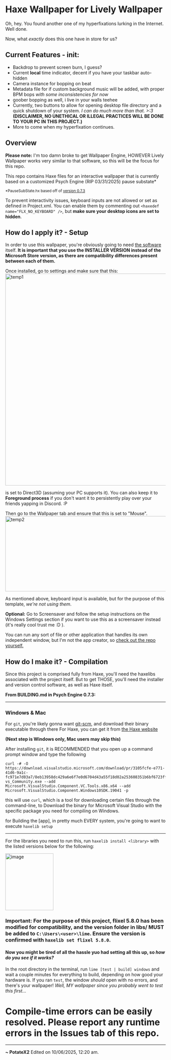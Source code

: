 # Haxe Wallpaper for Lively Wallpaper
Oh, hey. You found another one of my hyperfixations lurking in the Internet. Well done.

Now, what *exactly* does this one have in store for us?

## Current Features - init:

* Backdrop to prevent screen burn, I guess?
* Current **local** time indicator, decent if you have your taskbar auto-hidden
* Camera instance for bopping on beat
* Metadata file for if custom background music will be added, with proper BPM bops *with some inconsistencies for now*
* goober bopping as well, i live in your walls teehee
* Currently, two buttons to allow for opening desktop file directory and a quick shutdown of your system. *I can do much more than that. >:3* **(DISCLAIMER, NO UNETHICAL OR ILLEGAL PRACTICES WILL BE DONE TO YOUR PC IN THIS PROJECT.)**
* More to come when my hyperfixation continues.

## Overview
**Please note:** I'm too damn broke to get Wallpaper Engine, HOWEVER Lively Wallpaper works very similar to that software, so this will be the focus for this repo.

This repo contains Haxe files for an interactive wallpaper that is currently based on a customized Psych Engine (RIP 03/31/2025) pause substate*

<sup>*PauseSubState.hx based off of [version 0.7.3](https://github.com/ShadowMario/FNF-PsychEngine/releases/tag/0.7.3)</sup>

To prevent interactivity issues, keyboard inputs are not allowed or set as defined in Project.xml. You can enable them by commenting out `<haxedef name="FLX_NO_KEYBOARD" />`, but **make sure your desktop icons are set to hidden**.

## How do I apply it? - Setup
In order to use this wallpaper, you're obviously going to need [the software](https://www.rocksdanister.com/lively) itself. **It is important that you use the INSTALLER VERSION instead of the Microsoft Store version, as there are compatibility differences present between each of them.**

Once installed, go to settings and make sure that this:
<img width="850" height="664" alt="temp1" src="https://github.com/user-attachments/assets/5d7e9be9-7765-45cd-8cca-d564590603db" />

is set to Direct3D (assuming your PC supports it). You can also keep it to **Foreground process** if you don't want it to persistently play over your friends yapping in Discord. :P

Then go to the Wallpaper tab and ensure that this is set to "Mouse".
<img width="847" height="236" alt="temp2" src="https://github.com/user-attachments/assets/8c963dec-bd23-4875-b8f1-0da6d01c668a" />

As mentioned above, keyboard input is available, but for the purpose of this template, *we're not using them*.

**Optional:** Go to Screensaver and follow the setup instructions on the Windows Settings section if you want to use this as a screensaver instead (it's really cool trust me :D ).

You can run any sort of file or other application that handles its own independent window, but I'm not the app creator, so [check out the repo yourself.](https://github.com/rocksdanister/lively)

## How do I make it? - Compilation
Since this project is comprised fully from Haxe, you'll need the haxelibs associated with the project itself. But to get THOSE, you'll need the installer and version control software, as well as Haxe itself.

**From BUILDING.md in Psych Engine 0.7.3:**

---
### Windows & Mac

For `git`, you're likely gonna want [git-scm](https://git-scm.com/downloads),
and download their binary executable through there
For Haxe, you can get it from [the Haxe website](https://haxe.org/download/)

**(Next step is Windows only, Mac users may skip this)**

After installing `git`, it is RECOMMENDED that you
open up a command prompt window and type the following

```
curl -# -O https://download.visualstudio.microsoft.com/download/pr/3105fcfe-e771-41d6-9a1c-fc971e7d03a7/8eb13958dc429a6e6f7e0d6704d43a55f18d02a253608351b6bf6723ffdaf24e/vs_Community.exe
vs_Community.exe --add Microsoft.VisualStudio.Component.VC.Tools.x86.x64 --add Microsoft.VisualStudio.Component.Windows10SDK.19041 -p
```
this will use `curl`, which is a tool for downloading certain files through the command-line,
to Download the binary for Microsoft Visual Studio with the specific package you need for compiling on Windows.

for Building the [app], in pretty much EVERY system, you're going to want to execute `haxelib setup`

---

For the libraries you need to run this, run `haxelib install <library>` with the listed versions below for the following:

<img width="151" height="178" alt="image" src="https://github.com/user-attachments/assets/ac16b22a-172c-482c-9afe-9b761c399d26" />

### Important: For the purpose of this project, flixel 5.8.0 has been modified for compatibility, and the version folder in libs/ MUST be added to `C:\Users\<user>\lime`. Ensure the version is confirmed with `haxelib set flixel 5.8.0`.

#### Now you might be tired of all the hassle yuo had setting all this up, so *how do you see if it works?*

In the root directory in the terminal, run `lime [test | build] windows` and wait a couple minutes for everything to build, depending on how good your hardware is. If you ran `test`, the window *should* open with no errors, and there's your wallpaper! _Well, MY wallpaper since you probably went to test this first..._

# Compile-time errors can be easily resolved. Please report any runtime errors in the Issues tab of this repo.

---
**\~ PotateX2**
Edited on 10/06/2025, 12:20 am.